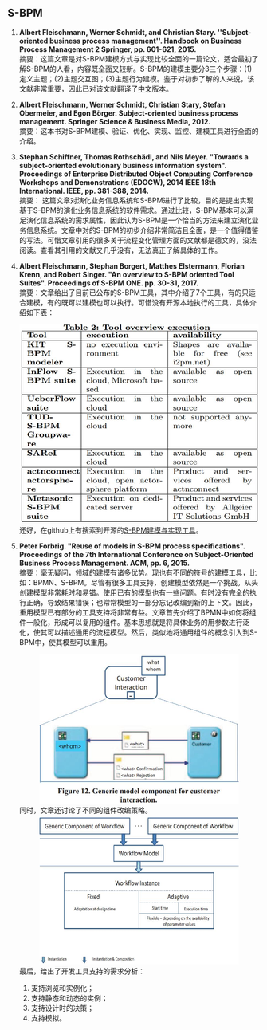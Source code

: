 ## S-BPM
1. **Albert Fleischmann, Werner Schmidt, and Christian Stary. ''Subject-oriented business process management''.  Handbook on Business Process Management 2 Springer, pp. 601-621, 2015.**  
摘要：这篇文章是对S-BPM建模方式与实现比较全面的一篇论文，适合最初了解S-BPM的人看，内容既全面又较新。S-BPM的建模主要分3三个步骤：(1)定义主题；(2)主题交互图；(3)主题行为建模。鉴于对初步了解的人来说，该文献非常重要，因此已对该文献翻译了[中文版本](resources/面向主题的业务流程管理.pdf)。

2. **Albert Fleischmann, Werner Schmidt, Christian Stary, Stefan Obermeier, and Egon Börger. Subject-oriented business process management. Springer Science & Business Media, 2012.**   
摘要：这本书对S-BPM建模、验证、优化、实现、监控、建模工具进行全面的介绍。

3. **Stephan Schiffner, Thomas Rothschädl, and Nils Meyer. "Towards a subject-oriented evolutionary business information system". Proceedings of Enterprise Distributed Object Computing Conference Workshops and Demonstrations (EDOCW), 2014 IEEE 18th International. IEEE, pp. 381-388, 2014.**  
摘要： 这篇文章对演化业务信息系统和S-BPM进行了比较，目的是提出实现基于S-BPM的演化业务信息系统的软件需求。通过比较，S-BPM基本可以满足演化信息系统的需求属性，因此认为S-BPM是一个恰当的方法来建立演化业务信息系统。文章中对的S-BPM的初步介绍非常简洁且全面，是一个值得借鉴的写法。可惜文章引用的很多关于流程变化管理方面的文献都是德文的，没法阅读。查看其引用的文献又几乎没有，无法真正了解具体的工作。

4. **Albert Fleischmann, Stephan Borgert, Matthes Elstermann, Florian Krenn, and Robert Singer. "An overview to S-BPM oriented Tool Suites". Proceedings of S-BPM ONE. pp. 30-31, 2017.**  
摘要：文章给出了目前已公布的S-BPM工具，其中介绍了7个工具，有的只适合建模，有的既可以建模也可以执行。可惜没有开源本地执行的工具，具体介绍如下表：<div align=center><img width="500" height="400" src="resources/S-BPM_tool_overview_execution.jpg"/></div>还好，在github上有搜索到开源的[S-BPM建模与实现工具](https://github.com/stefanstaniAIM/IPPR2016)。

5. **Peter Forbrig. "Reuse of models in S-BPM process specifications". Proceedings of the 7th International Conference on Subject-Oriented Business Process Management. ACM, pp. 6, 2015.**  
摘要：毫无疑问，领域的建模有诸多优势。现也有不同的符号的建模工具，比如：BPMN、S-BPM。尽管有很多工具支持，创建模型依然是一个挑战。从头创建模型非常耗时和易错。使用已有的模型也有一些问题。有时没有完全的执行正确，导致结果错误；也常常模型的一部分忘记改编到新的上下文。因此，重用模型已有部分的工具支持将非常有益。文章首先介绍了BPMN中如何将组件一般化，形成可以复用的组件。基本思想就是将具体业务的用参数进行泛化，使其可以描述通用的流程模型。然后，类似地将通用组件的概念引入到S-BPM中，使其模型可以重用。<div align=center><img width="400" height="300" src="resources/Generic_model_component_for_customer_interaction.jpg" alt="Eiffel tower"/></div>同时，文章还讨论了不同的组件改编策略。<div align=center><img width="400" height="300" src="resources/Instances_of_the_generic_model_component_presented.jpg"/></div>最后，给出了开发工具支持的需求分析：  
   1. 支持浏览和实例化；
   2. 支持静态和动态的实例；
   3. 支持设计时的决策；
   4. 支持模拟。
